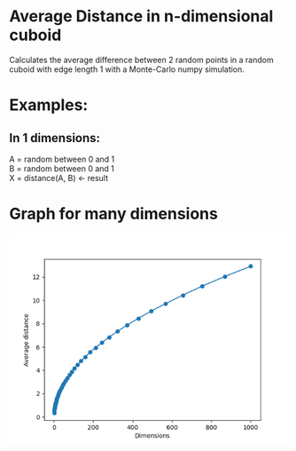 # Average Distance in n-dimensional cuboid

Calculates the average difference between 2 random points in a random cuboid with edge length 1 with a Monte-Carlo numpy simulation.

# Examples: 
## In 1 dimensions: 
A = random between 0 and 1  
B = random between 0 and 1  
X = distance(A, B) <- result  

# Graph for many dimensions
![graph](output/seed_30004_dim_1000_reps_1000000_gran_50.png)